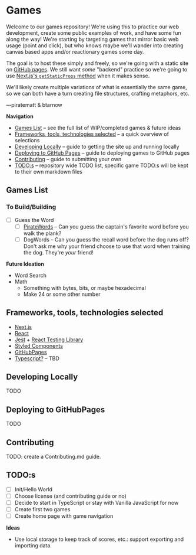 # Games

Welcome to our games repository! We're using this to practice our web development, create some public examples of work, and have some fun along the way! We're starting by targeting games that mirror basic web usage (point and click), but who knows maybe we'll wander into creating canvas based apps and/or reactionary games some day.

The goal is to host these simply and freely, so we're going with a static site on [GitHub pages](https://pages.github.com/). We still want _some_ "backend" practice so we're going to use [Next.js's `getStaticProps` method](https://nextjs.org/docs/basic-features/data-fetching/get-static-props) when it makes sense.

We'll likely create multiple variations of what is essentially the same game, so we can both have a turn creating file structures, crafting metaphors, etc.

—piratematt & btarnow

**Navigation**

* [Games List](#games-list) – see the full list of WIP/completed games & future ideas
* [Frameworks, tools, technologies selected](#frameworks-tools-technologies-selected) – a quick overview of selections
* [Developing Locally](#developing-locally) – guide to getting the site up and running locally
* [Deploying to GitHub Pages](#deploying-to-githubpages) – guide to deploying games to GitHub pages
* [Contributing](#contributing) – guide to submitting your own
* [TODO:s](#todos) – repository wide TODO list, specific game TODO:s will be kept to their own markdown files

## Games List

### To Build/Building

* [ ] Guess the Word
  * [ ] [PirateWords](./PirateWords.md) – Can you guess the captain's favorite word before you walk the plank?
  * [ ] DogWords – Can you guess the recall word before the dog runs off? Don't ask me why your friend choose to use that word when training the dog. They're _your_ friend!

**Future Ideation**

* Word Search
* Math
  * Something with bytes, bits, or maybe hexadecimal
  * Make 24 or some other number

## Frameworks, tools, technologies selected

* [Next.js]()
* [React]()
* [Jest]() + [React Testing Library]()
* [Styled Components]()
* [GitHubPages]()
* [Typescript?]() – TBD

## Developing Locally

TODO

## Deploying to GitHubPages

TODO

## Contributing

TODO: create a Contributing.md guide.


## TODO:s

* [ ] Init/Hello World
* [ ] Choose license (and contributing guide or no)
* [ ] Decide to start in TypeScript or stay with Vanilla JavaScript for now
* [ ] Create first two games
* [ ] Create home page with game navigation

**Ideas**

* Use local storage to keep track of scores, etc.: support exporting and importing data.